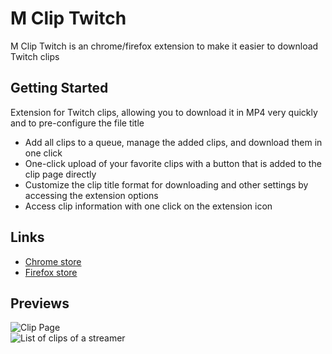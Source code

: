 # M Clip Twitch
M Clip Twitch is an chrome/firefox extension to make it easier to download Twitch clips  

## Getting Started
Extension for Twitch clips, allowing you to download it in MP4 very quickly and to pre-configure the file title  

 - Add all clips to a queue, manage the added clips, and download them in one click
 - One-click upload of your favorite clips with a button that is added to the clip page directly
 - Customize the clip title format for downloading and other settings by accessing the extension options
 - Access clip information with one click on the extension icon

## Links
-  [Chrome store](https://chrome.google.com/webstore/detail/m-clip-twitch/bjghmgpnlmadkjbklkfchbaacnaonglj  "Link to the extension for Chrome (or Chromium-based browser)")
-  [Firefox store](https://addons.mozilla.org/fr/firefox/addon/mclip-twitch?src=external-readme  "Link to the extension for Firefox")

## Previews
![Clip Page](https://i.imgur.com/6kG5GkQ.png "Clip Page")  
![List of clips of a streamer](https://i.imgur.com/fKNZL1S.png "List of clips of a streamer")  